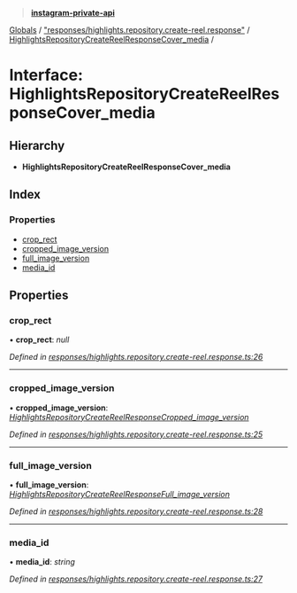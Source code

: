 > **[instagram-private-api](../README.md)**

[Globals](../README.md) / ["responses/highlights.repository.create-reel.response"](../modules/_responses_highlights_repository_create_reel_response_.md) / [HighlightsRepositoryCreateReelResponseCover_media](_responses_highlights_repository_create_reel_response_.highlightsrepositorycreatereelresponsecover_media.md) /

# Interface: HighlightsRepositoryCreateReelResponseCover_media

## Hierarchy

* **HighlightsRepositoryCreateReelResponseCover_media**

## Index

### Properties

* [crop_rect](_responses_highlights_repository_create_reel_response_.highlightsrepositorycreatereelresponsecover_media.md#crop_rect)
* [cropped_image_version](_responses_highlights_repository_create_reel_response_.highlightsrepositorycreatereelresponsecover_media.md#cropped_image_version)
* [full_image_version](_responses_highlights_repository_create_reel_response_.highlightsrepositorycreatereelresponsecover_media.md#full_image_version)
* [media_id](_responses_highlights_repository_create_reel_response_.highlightsrepositorycreatereelresponsecover_media.md#media_id)

## Properties

###  crop_rect

• **crop_rect**: *null*

*Defined in [responses/highlights.repository.create-reel.response.ts:26](https://github.com/dilame/instagram-private-api/blob/173bc62/src/responses/highlights.repository.create-reel.response.ts#L26)*

___

###  cropped_image_version

• **cropped_image_version**: *[HighlightsRepositoryCreateReelResponseCropped_image_version](_responses_highlights_repository_create_reel_response_.highlightsrepositorycreatereelresponsecropped_image_version.md)*

*Defined in [responses/highlights.repository.create-reel.response.ts:25](https://github.com/dilame/instagram-private-api/blob/173bc62/src/responses/highlights.repository.create-reel.response.ts#L25)*

___

###  full_image_version

• **full_image_version**: *[HighlightsRepositoryCreateReelResponseFull_image_version](_responses_highlights_repository_create_reel_response_.highlightsrepositorycreatereelresponsefull_image_version.md)*

*Defined in [responses/highlights.repository.create-reel.response.ts:28](https://github.com/dilame/instagram-private-api/blob/173bc62/src/responses/highlights.repository.create-reel.response.ts#L28)*

___

###  media_id

• **media_id**: *string*

*Defined in [responses/highlights.repository.create-reel.response.ts:27](https://github.com/dilame/instagram-private-api/blob/173bc62/src/responses/highlights.repository.create-reel.response.ts#L27)*